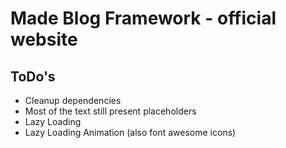 # Made Blog Framework - official website

## ToDo's
- Cleanup dependencies
- Most of the text still present placeholders
- Lazy Loading
- Lazy Loading Animation (also font awesome icons)
